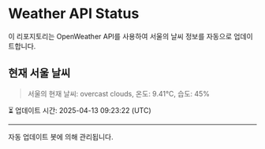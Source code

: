 
# Weather API Status

이 리포지토리는 OpenWeather API를 사용하여 서울의 날씨 정보를 자동으로 업데이트합니다.

## 현재 서울 날씨
> 서울의 현재 날씨: overcast clouds, 온도: 9.41°C, 습도: 45%

⏳ 업데이트 시간: 2025-04-13 09:23:22 (UTC)

---
자동 업데이트 봇에 의해 관리됩니다.
